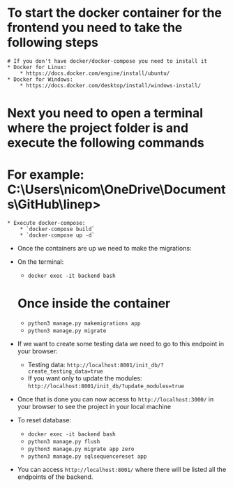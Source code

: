 # To start the docker container for the frontend you need to take the following steps

    # If you don't have docker/docker-compose you need to install it
    * Docker for Linux:
        * https://docs.docker.com/engine/install/ubuntu/
    * Docker for Windows:
        * https://docs.docker.com/desktop/install/windows-install/

# Next you need to open a terminal where the project folder is and execute the following commands 
# For example: C:\Users\nicom\OneDrive\Documents\GitHub\linep>

    * Execute docker-compose:
        * `docker-compose build` 
        * `docker-compose up -d`

* Once the containers are up we need to make the migrations:
* On the terminal:
    * `docker exec -it backend bash` 
    # Once inside the container
    * `python3 manage.py makemigrations app`
    * `python3 manage.py migrate`

* If we want to create some testing data we need to go to this endpoint in your browser:
    * Testing data: `http://localhost:8001/init_db/?create_testing_data=true`
    * If you want only to update the modules: `http://localhost:8001/init_db/?update_modules=true`

* Once that is done you can now access to `http://localhost:3000/` in your browser to see the project in your local machine

* To reset database:
    * `docker exec -it backend bash`
    * `python3 manage.py flush`
    * `python3 manage.py migrate app zero`
    * `python3 manage.py sqlsequencereset app`

* You can access `http://localhost:8001/` where there will be listed all the endpoints of the backend.

